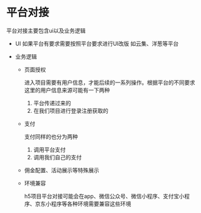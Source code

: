 # 平台对接

平台对接主要包含ui以及业务逻辑

* UI 如果平台有要求需要按照平台要求进行UI改版 如云集、洋葱等平台

* 业务逻辑
  - 页面授权   

    进入项目需要有用户信息，才能后续的一系列操作。根据平台的不同要求这里的用户信息来源可能有一下两种

    1. 平台传递过来的
    2. 在我们项目进行登录注册获取的

  - 支付

    支付同样的也分为两种

    1. 调用平台支付
    2. 调用我们自己的支付

  - 佣金配置、活动展示等特殊展示

  - 环境兼容

    h5项目平台对接可能会在app、微信公众号、微信小程序、支付宝小程序、京东小程序等各种环境需要兼容这些环境